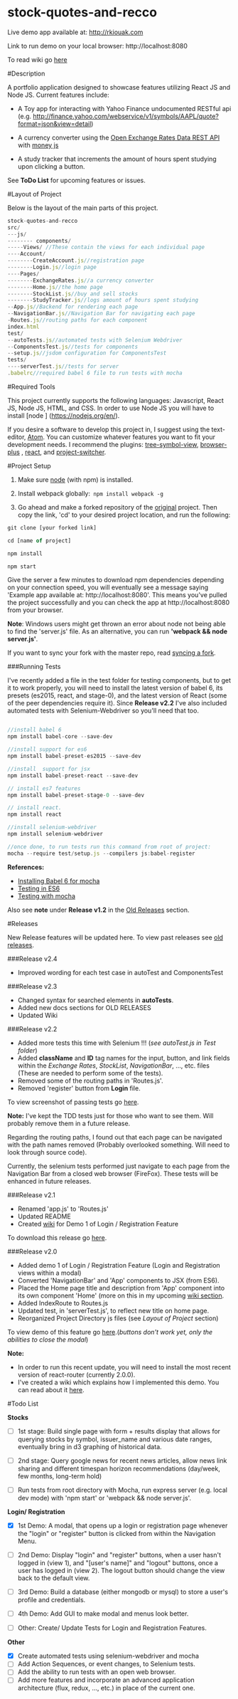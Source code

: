 # stock-quotes-and-recco

Live demo app available at: http://rkiouak.com

Link to run demo on your local browser: http://localhost:8080

To read wiki go [here](https://github.com/JerJohn15/stock-quotes-and-recco/wiki)

#Description

A portfolio application designed to showcase features utilizing React JS and Node JS. Current features include:
- A Toy app for interacting with Yahoo Finance undocumented RESTful api (e.g. http://finance.yahoo.com/webservice/v1/symbols/AAPL/quote?format=json&view=detail)

- A currency converter using the [Open Exchange Rates Data REST API](https://openexchangerates.org/) with [money js](https://www.npmjs.com/package/money)

- A study tracker that increments the amount of hours spent studying upon clicking a button.

See **ToDo List** for upcoming features or issues.


#Layout of Project

Below is the layout of the main parts of this project.

```javascript
stock-quotes-and-recco
src/
---js/
-------- components/
-----Views/ //These contain the views for each individual page
----Account/
--------CreateAccount.js//registration page
--------Login.js//login page
----Pages/
--------ExchangeRates.js//a currency converter
--------Home.js//the home page
--------StockList.js//buy and sell stocks
--------StudyTracker.js//logs amount of hours spent studying
--App.js//Backend for rendering each page
--NavigationBar.js//Navigation Bar for navigating each page
-Routes.js//routing paths for each component
index.html
test/
--autoTests.js//automated tests with Selenium Webdriver
--ComponentsTest.js//tests for components
--setup.js//jsdom configuration for ComponentsTest
tests/
----serverTest.js//tests for server
.babelrc//required babel 6 file to run tests with mocha  
```


#Required Tools

This project currently supports the following languages: Javascript, React JS, Node JS, HTML, and CSS. In order to use Node JS you will have to install  [node ] (https://nodejs.org/en/).

If you desire a software to develop this project in, I suggest using the text-editor,  [Atom](https://atom.io/). You can customize whatever features you want to fit your development needs. I recommend the plugins: [tree-symbol-view](https://atom.io/packages/symbols-tree-view), [browser-plus](https://atom.io/packages/browser-plus)
, [react](https://atom.io/packages/react), and
[project-switcher](https://atom.io/packages/project-switcher).


#Project Setup

1) Make sure [node](https://nodejs.org/en/) (with npm) is installed.

2) Install webpack globally:``` npm install webpack -g```

3)  Go ahead and make a forked repository of the [original](https://github.com/Rkiouak/stock-quotes-and-recco) project. Then copy the link, 'cd' to your desired project location, and run the following:

```javascript
git clone [your forked link]

cd [name of project]

npm install

npm start
```

Give the server a few minutes to download npm dependencies depending on your connection speed, you will eventually see a message saying 'Example app available at: http://localhost:8080'. This means you've pulled the project successfully and you can check the app at http://localhost:8080 from your browser.

**Note**: Windows users might get thrown an error about node not being able to find the 'server.js' file. As an alternative, you can run **'webpack && node server.js'**.

If you want to sync your fork with the master repo, read [syncing a fork](https://help.github.com/articles/syncing-a-fork/).



###Running Tests

I've recently added a file in the test folder for testing components, but to get it to work properly, you will need to install the latest version of babel 6, its presets (es2015, react, and stage-0), and the latest version of React (some of the peer dependencies require it). Since **Release v2.2** I've also included automated tests with Selenium-Webdriver so you'll need that too.  



```javascript

//install babel 6
npm install babel-core --save-dev

//install support for es6
npm install babel-preset-es2015 --save-dev

//install  support for jsx
npm install babel-preset-react --save-dev

// install es7 features
npm install babel-preset-stage-0 --save-dev

// install react.
npm install react

//install selenium-webdriver
npm install selenium-webdriver

//once done, to run tests run this command from root of project:
mocha --require test/setup.js --compilers js:babel-register

```  

**References:**

- [Installing Babel 6 for mocha](https://babeljs.io/docs/setup/#mocha)
- [Testing in ES6](http://jamesknelson.com/testing-in-es6-with-mocha-and-babel-6/)
- [Testing with mocha](http://www.benjanecke.com/2015/11/30/so-you-want-to-test-your-react-code-with-mocha.html)

Also see **note** under **Release v1.2** in the [Old Releases](https://github.com/JerJohn15/stock-quotes-and-recco/docs/releases.md) section.


#Releases

New Release features will be updated here. To view past releases see [old releases](https://github.com/JerJohn15/stock-quotes-and-recco/tree/master/docs).

###Release v2.4
- Improved wording for each test case in autoTest and ComponentsTest

###Release v2.3
- Changed syntax for searched elements in **autoTests**.
- Added new docs sections for OLD RELEASES
- Updated Wiki

###Release v2.2
- Added more tests this time with Selenium !!! (*see autoTest.js in Test folder*)
- Added **className** and **ID** tag names for the input, button, and link fields within the *Exchange Rates*, *StockList*, *NavigationBar*, ..., etc. files (These are needed to perform some of the tests).
- Removed some of the routing paths in 'Routes.js'.
- Removed 'register' button from **Login** file.

To view screenshot of passing tests go [here](http://s11.postimg.org/6vhiszr8z/selenium_tests_v2_2.png).

**Note:** I've kept the TDD tests just for those who want to see them. Will probably remove them in a future release.

Regarding the routing paths, I found out that each page can be navigated with the path names removed (Probably overlooked something. Will need to look through source code).

Currently, the selenium tests performed just navigate to each page from the Navigation Bar from a closed web browser (FireFox). These tests will be enhanced in future releases.



###Release v2.1
- Renamed 'app.js' to 'Routes.js'
- Updated README
- Created [wiki](https://github.com/JerJohn15/stock-quotes-and-recco/wiki/Login-and-Registration) for Demo 1 of  Login / Registration Feature

To download this release go [here](http://www.megafileupload.com/apoF/v2.0stock-quotes-and-recco-master.zip).

###Release v2.0
- Added demo 1 of Login / Registration Feature (Login and Registration views within a modal)
- Converted 'NavigationBar' and 'App' components to JSX (from ES6).
- Placed the Home page title and description from 'App' component into its own
component 'Home' (more on this in my upcoming [wiki section](https://github.com/JerJohn15/stock-quotes-and-recco/wiki).
- Added IndexRoute  to Routes.js
- Updated test, in 'serverTest.js', to reflect new title on home page.
- Reorganized Project Directory js files (see *Layout of Project* section)

To view demo of this feature go [here](http://i.giphy.com/xT0BKmlPnq0sxa0qpa.gif).(*buttons don't work yet, only the abilities to close the modal*)

**Note:**
- In order to run this recent update, you will need to install the most recent version of
react-router (currently 2.0.0).
- I've created a wiki which explains how I implemented this demo. You can read about it [here](https://github.com/JerJohn15/stock-quotes-and-recco/wiki/Login-and-Registration).


#Todo List

**Stocks**

- [ ] 1st stage: Build single page with form + results display that allows for querying stocks by symbol, issuer_name and various date ranges, eventually bring in d3 graphing of historical data.

- [ ] 2nd stage: Query google news for recent news articles, allow news link sharing and different timespan horizon recommendations (day/week, few months, long-term hold)

- [ ] Run tests from root directory with Mocha, run express server (e.g. local dev mode) with 'npm start' or 'webpack && node server.js'.

**Login/ Registration**

- [X] 1st Demo: A modal, that opens up a login or registration page whenever the "login"
or "register" button is clicked from within the Navigation Menu.

- [ ] 2nd Demo: Display "login" and "register" buttons, when a user hasn't logged in (view 1), and "[user's name]" and "logout" buttons, once a user has logged in (view 2). The logout button should change the view back to the default view.

- [ ] 3rd Demo: Build a database (either mongodb or mysql) to store a user's profile and
credentials.

- [ ] 4th Demo: Add GUI to make modal and menus look better.

- [ ] Other: Create/ Update Tests for Login and Registration Features.


**Other**

- [X] Create automated tests using selenium-webdriver and mocha
- [ ] Add Action Sequences, or event changes, to Selenium tests.
- [ ] Add the ability to run tests with an open web browser.
- [ ] Add more features and incorporate an advanced application architecture (flux, redux, ..., etc.) in place of the current one.
